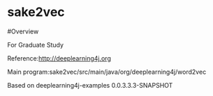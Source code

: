 sake2vec
========

#Overview

For Graduate Study

Reference:http://deeplearning4j.org

Main program:sake2vec/src/main/java/org/deeplearning4j/word2vec

Based on deeplearning4j-examples 0.0.3.3.3-SNAPSHOT